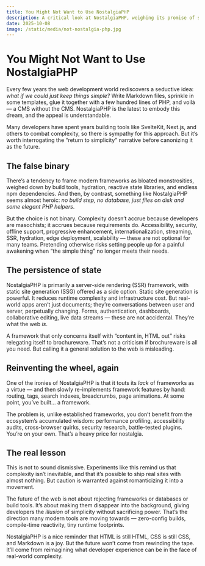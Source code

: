 ```yaml
---
title: You Might Not Want to Use NostalgiaPHP
description: A critical look at NostalgiaPHP, weighing its promise of simplicity against the complexities of modern web development.
date: 2025-10-08
image: /static/media/not-nostalgia-php.jpg
---
```


# You Might Not Want to Use NostalgiaPHP

Every few years the web development world rediscovers a seductive idea: *what if we could just keep things simple?* Write Markdown files, sprinkle in some templates, glue it together with a few hundred lines of PHP, and voilà — a CMS without the CMS. NostalgiaPHP is the latest to embody this dream, and the appeal is understandable.  

Many developers have spent years building tools like SvelteKit, Next.js, and others to combat complexity, so there is sympathy for this approach. But it’s worth interrogating the “return to simplicity” narrative before canonizing it as the future.  

## The false binary

There’s a tendency to frame modern frameworks as bloated monstrosities, weighed down by build tools, hydration, reactive state libraries, and endless npm dependencies. And then, by contrast, something like NostalgiaPHP seems almost heroic: *no build step, no database, just files on disk and some elegant PHP helpers*.  

But the choice is not binary. Complexity doesn’t accrue because developers are masochists; it accrues because requirements do. Accessibility, security, offline support, progressive enhancement, internationalization, streaming, SSR, hydration, edge deployment, scalability — these are not optional for many teams. Pretending otherwise risks setting people up for a painful awakening when “the simple thing” no longer meets their needs.  

## The persistence of state

NostalgiaPHP is primarily a server-side rendering (SSR) framework, with static site generation (SSG) offered as a side option. Static site generation is powerful. It reduces runtime complexity and infrastructure cost. But real-world apps aren’t just documents; they’re conversations between user and server, perpetually changing. Forms, authentication, dashboards, collaborative editing, live data streams — these are not accidental. They’re what the web *is*.  

A framework that only concerns itself with “content in, HTML out” risks relegating itself to brochureware. That’s not a criticism if brochureware is all you need. But calling it a general solution to the web is misleading.  

## Reinventing the wheel, again

One of the ironies of NostalgiaPHP is that it touts its *lack* of frameworks as a virtue — and then slowly re-implements framework features by hand: routing, tags, search indexes, breadcrumbs, page animations. At some point, you’ve built… a framework.  

The problem is, unlike established frameworks, you don’t benefit from the ecosystem’s accumulated wisdom: performance profiling, accessibility audits, cross-browser quirks, security research, battle-tested plugins. You’re on your own. That’s a heavy price for nostalgia.  

## The real lesson

This is not to sound dismissive. Experiments like this remind us that complexity isn’t inevitable, and that it’s possible to ship real sites with almost nothing. But caution is warranted against romanticizing it into a movement.  

The future of the web is not about rejecting frameworks or databases or build tools. It’s about making them disappear into the background, giving developers the *illusion* of simplicity without sacrificing power. That’s the direction many modern tools are moving towards — zero-config builds, compile-time reactivity, tiny runtime footprints.  

NostalgiaPHP is a nice reminder that HTML is still HTML, CSS is still CSS, and Markdown is a joy. But the future won’t come from rewinding the tape. It’ll come from reimagining what developer experience can be in the face of real-world complexity.
